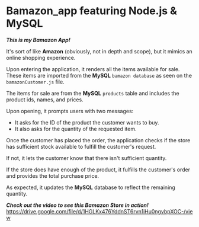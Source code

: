 # Bamazon_app featuring Node.js & MySQL

***This is my Bamazon App!*** 

It's sort of like **Amazon** (obviously, not in depth and scope), but it mimics an online shopping experience.  

Upon entering the application, it renders all the items available for sale. These items are imported from the **MySQL** ```bamazon database``` as seen on the ```bamazonCustomer.js``` file.  

The items for sale are from the **MySQL** ```products``` table and includes the product ids, names, and prices.

Upon opening, it prompts users with two messages:
- It asks for the ID of the product the customer wants to buy.
- It also asks for the quantity of the requested item.

Once the customer has placed the order, the application checks if the store has sufficient stock available to fulfill the customer's request.

If not, it lets the customer know that there isn't sufficient quantity.

If the store does have enough of the product, it fulfills the customer's order and provides the total purchase price.

As expected, it updates the **MySQL** database to reflect the remaining quantity.


***Check out the video to see this Bamazon Store in action!***
https://drive.google.com/file/d/1HGLKx476YddnST6rvn1iHu0ngvbpXOC-/view
